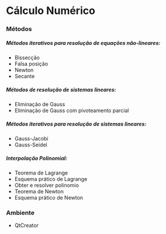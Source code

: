 # Cálculo Numérico

### Métodos

##### Métodos iterativos para resolução de equações não-lineares:

- Bissecção
- Falsa posição
- Newton
- Secante

##### Métodos de resolução de sistemas lineares:

- Eliminação de Gauss
- Eliminação de Gauss com pivoteamento parcial

##### Métodos iterativos para resolução de sistemas lineares:

- Gauss-Jacobi
- Gauss-Seidel

##### Interpolação Polinomial:

- Teorema de Lagrange
- Esquema prático de Lagrange
- Obter e resolver polinomio
- Teorema de Newton
- Esquema prático de Newton

### Ambiente

- QtCreator
